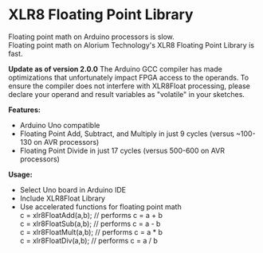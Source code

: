# XLR8 Floating Point Library
Floating point math on Arduino processors is slow.  
Floating point math on Alorium Technology's XLR8 Floating Point Library is fast.

**Update as of version 2.0.0**
The Arduino GCC compiler has made optimizations that unfortunately impact FPGA access to the operands. To ensure the compiler does not interfere with XLR8Float processing, please declare your operand and result variables as "volatile" in your sketches.

**Features:**

- Arduino Uno compatible  
- Floating Point Add, Subtract, and Multiply in just 9 cycles (versus ~100-130 on AVR processors)
- Floating Point Divide in just 17 cycles (versus 500-600 on AVR processors)  

**Usage:**

- Select Uno board in Arduino IDE  
- Include XLR8Float Library  
- Use accelerated functions for floating point math  
  c = xlr8FloatAdd(a,b);    // performs c = a + b  
  c = xlr8FloatSub(a,b);    // performs c = a - b  
  c = xlr8FloatMult(a,b);   // performs c = a * b  
  c = xlr8FloatDiv(a,b);    // performs c = a / b  
